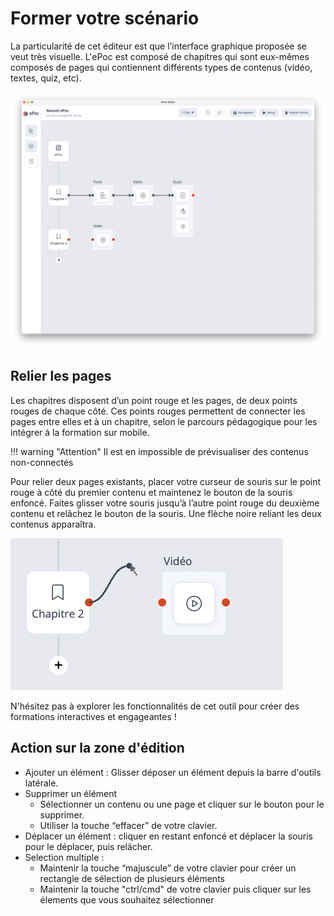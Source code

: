 # Former votre scénario

La particularité de cet éditeur est que l’interface graphique proposée se veut très visuelle. L'ePoc est composé de chapitres qui sont eux-mêmes composés de pages qui contiennent différents types de contenus (vidéo, textes, quiz, etc).

![Exemple de scenario](./images/scenario.png)

## Relier les pages

Les chapitres disposent d’un point rouge et les pages, de deux points rouges de chaque côté. Ces points rouges permettent de connecter les pages entre elles et à un chapitre, selon le parcours pédagogique pour les intégrer à la formation sur mobile. 

!!! warning "Attention"
    Il est en impossible de prévisualiser des contenus non-connectés

Pour relier deux pages existants, placer votre curseur de souris sur le point rouge à côté du premier contenu et maintenez le bouton de la souris enfoncé. Faites glisser votre souris jusqu’à l’autre point rouge du deuxième contenu et relâchez le bouton de la souris. Une flèche noire reliant les deux contenus apparaîtra.

![Faire un lien](./images/link.png)

N'hésitez pas à explorer les fonctionnalités de cet outil pour créer des formations interactives et engageantes !

## Action sur la zone d'édition

- Ajouter un élément : Glisser déposer un élément depuis la barre d'outils latérale.
- Supprimer un élément
    - Sélectionner un contenu ou une page et cliquer sur le bouton pour le supprimer.
    - Utiliser la touche “effacer” de votre clavier.
- Déplacer un élément : cliquer en restant enfoncé et déplacer la souris pour le déplacer, puis relâcher.
- Selection multiple :
    - Maintenir la touche “majuscule” de votre clavier pour créer un rectangle de sélection de plusieurs éléments
    - Maintenir la touche "ctrl/cmd" de votre clavier puis cliquer sur les élements que vous souhaitez sélectionner